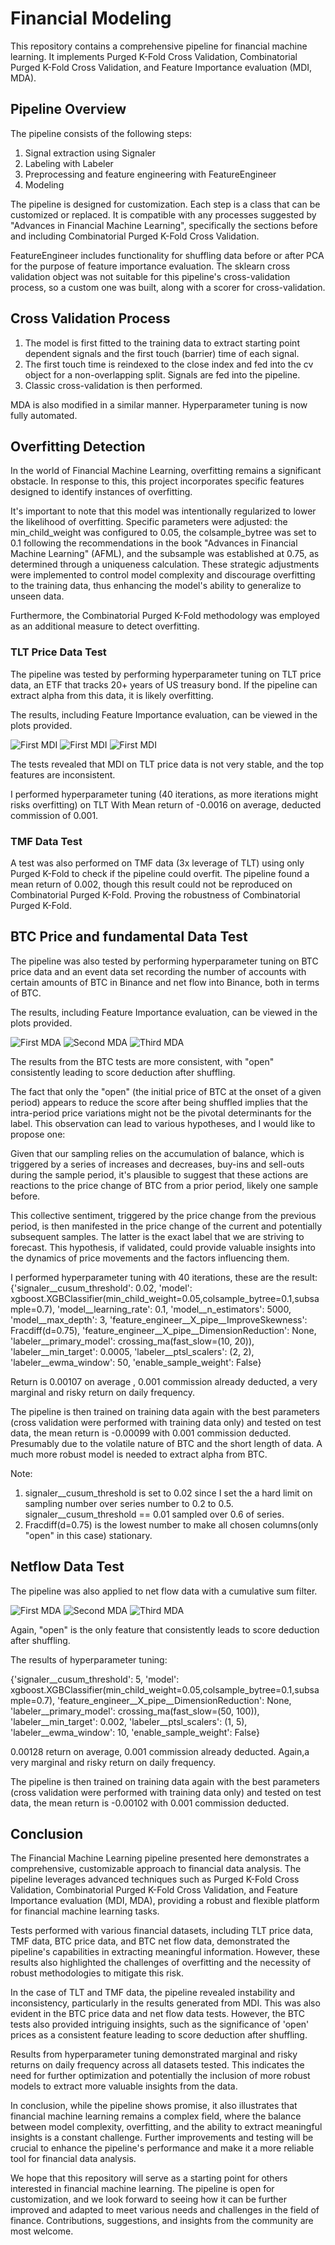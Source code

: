 # Financial Modeling

This repository contains a comprehensive pipeline for financial machine learning. It implements Purged K-Fold Cross Validation, Combinatorial Purged K-Fold Cross Validation, and Feature Importance evaluation (MDI, MDA).

## Pipeline Overview

The pipeline consists of the following steps:

1. Signal extraction using Signaler
1. Labeling with Labeler
1. Preprocessing and feature engineering with FeatureEngineer
1. Modeling

The pipeline is designed for customization. Each step is a class that can be customized or replaced. It is compatible with any processes suggested by "Advances in Financial Machine Learning", specifically the sections before and including Combinatorial Purged K-Fold Cross Validation.

FeatureEngineer includes functionality for shuffling data before or after PCA for the purpose of feature importance evaluation. The sklearn cross validation object was not suitable for this pipeline's cross-validation process, so a custom one was built, along with a scorer for cross-validation.

## Cross Validation Process

1. The model is first fitted to the training data to extract starting point dependent signals and the first touch (barrier) time of each signal.
1. The first touch time is reindexed to the close index and fed into the cv object for a non-overlapping split. Signals are fed into the pipeline.
1. Classic cross-validation is then performed.

MDA is also modified in a similar manner. Hyperparameter tuning is now fully automated.

## Overfitting Detection

In the world of Financial Machine Learning, overfitting remains a significant obstacle. In response to this, this project incorporates specific features designed to identify instances of overfitting.

It's important to note that this model was intentionally regularized to lower the likelihood of overfitting. Specific parameters were adjusted: the min_child_weight was configured to 0.05, the colsample_bytree was set to 0.1 following the recommendations in the book "Advances in Financial Machine Learning" (AFML), and the subsample was established at 0.75, as determined through a uniqueness calculation. These strategic adjustments were implemented to control model complexity and discourage overfitting to the training data, thus enhancing the model's ability to generalize to unseen data.

Furthermore, the Combinatorial Purged K-Fold methodology was employed as an additional measure to detect overfitting.

### TLT Price Data Test

The pipeline was tested by performing hyperparameter tuning on TLT price data, an ETF that tracks 20+ years of US treasury bond. If the pipeline can extract alpha from this data, it is likely overfitting.

The results, including Feature Importance evaluation, can be viewed in the plots provided.

![First MDI](plots/TLT/MDI_1.png)
![First MDI](plots/TLT/MDI_2.png)
![First MDI](plots/TLT/MDI_3.png)

The tests revealed that MDI on TLT price data is not very stable, and the top features are inconsistent.

I performed hyperparameter tuning (40 iterations, as more iterations might risks overfitting) on TLT With Mean return of -0.0016 on average, deducted commission of 0.001.

### TMF Data Test

A test was also performed on TMF data (3x leverage of TLT) using only Purged K-Fold to check if the pipeline could overfit. The pipeline found a mean return of 0.002, though this result could not be reproduced on Combinatorial Purged K-Fold. Proving the robustness of Combinatorial Purged K-Fold.

## BTC Price and fundamental Data Test

The pipeline was also tested by performing hyperparameter tuning on BTC price data and an event data set recording the number of accounts with certain amounts of BTC in Binance and net flow into Binance, both in terms of BTC.

The results, including Feature Importance evaluation, can be viewed in the plots provided.

![First MDA](plots/BTC/balance/MDA_1.png)
![Second MDA](plots/BTC/balance/MDA_2.png)
![Third MDA](plots/BTC/balance/MDA_3.png)

The results from the BTC tests are more consistent, with "open" consistently leading to score deduction after shuffling.

The fact that only the "open" (the initial price of BTC at the onset of a given period) appears to reduce the score after being shuffled implies that the intra-period price variations might not be the pivotal determinants for the label. This observation can lead to various hypotheses, and I would like to propose one:

Given that our sampling relies on the accumulation of balance, which is triggered by a series of increases and decreases, buy-ins and sell-outs during the sample period, it's plausible to suggest that these actions are reactions to the price change of BTC from a prior period, likely one sample before.

This collective sentiment, triggered by the price change from the previous period, is then manifested in the price change of the current and potentially subsequent samples. The latter is the exact label that we are striving to forecast. This hypothesis, if validated, could provide valuable insights into the dynamics of price movements and the factors influencing them.

I performed hyperparameter tuning with 40 iterations, these are the result:
{'signaler__cusum_threshold': 0.02,
'model': xgboost.XGBClassifier(min_child_weight=0.05,colsample_bytree=0.1,subsample=0.7),
'model__learning_rate': 0.1,
'model__n_estimators': 5000, 'model__max_depth': 3, 'feature_engineer__X_pipe__ImproveSkewness': Fracdiff(d=0.75), 'feature_engineer__X_pipe__DimensionReduction': None, 
'labeler__primary_model': crossing_ma(fast_slow=(10, 20)), 'labeler__min_target': 0.0005,
'labeler__ptsl_scalers': (2, 2),
'labeler__ewma_window': 50,
'enable_sample_weight': False}

Return is 0.00107 on average , 0.001 commission already deducted,
a very marginal and risky return on daily frequency.

The pipeline is then trained on training data again with the best parameters (cross validation were performed with training data only) and tested on test data, the mean return is -0.00099 with 0.001 commission deducted.
Presumably due to the volatile nature of BTC and the short length of data.
A much more robust model is needed to extract alpha from BTC.

Note:

1. signaler__cusum_threshold is set to 0.02 since I set the a hard limit on sampling number over series number to 0.2 to 0.5. signaler__cusum_threshold == 0.01 sampled over 0.6 of series.
2. Fracdiff(d=0.75) is the lowest number to make all chosen columns(only "open" in this case) stationary.

## Netflow Data Test

The pipeline was also applied to net flow data with a cumulative sum filter.

![First MDA](plots/BTC/netflow/MDA_1.png)
![Second MDA](plots/BTC/netflow/MDA_2.png)
![Third MDA](plots/BTC/netflow/MDA_3.png)

Again, "open" is the only feature that consistently leads to score deduction after shuffling.

The results of hyperparameter tuning:

{'signaler__cusum_threshold': 5,
'model': xgboost.XGBClassifier(min_child_weight=0.05,colsample_bytree=0.1,subsample=0.7),
'feature_engineer__X_pipe__DimensionReduction': None,
'labeler__primary_model': crossing_ma(fast_slow=(50, 100)), 'labeler__min_target': 0.002,
'labeler__ptsl_scalers': (1, 5),
'labeler__ewma_window': 10,
'enable_sample_weight': False}

0.00128 return on average, 0.001 commission already deducted.
Again,a very marginal and risky return on daily frequency.

The pipeline is then trained on training data again with the best parameters (cross validation were performed with training data only) and tested on test data, the mean return is -0.00102 with 0.001 commission deducted.

## Conclusion

The Financial Machine Learning pipeline presented here demonstrates a comprehensive, customizable approach to financial data analysis. The pipeline leverages advanced techniques such as Purged K-Fold Cross Validation, Combinatorial Purged K-Fold Cross Validation, and Feature Importance evaluation (MDI, MDA), providing a robust and flexible platform for financial machine learning tasks.

Tests performed with various financial datasets, including TLT price data, TMF data, BTC price data, and BTC net flow data, demonstrated the pipeline's capabilities in extracting meaningful information. However, these results also highlighted the challenges of overfitting and the necessity of robust methodologies to mitigate this risk.

In the case of TLT and TMF data, the pipeline revealed instability and inconsistency, particularly in the results generated from MDI. This was also evident in the BTC price data and net flow data tests. However, the BTC tests also provided intriguing insights, such as the significance of 'open' prices as a consistent feature leading to score deduction after shuffling.

Results from hyperparameter tuning demonstrated marginal and risky returns on daily frequency across all datasets tested. This indicates the need for further optimization and potentially the inclusion of more robust models to extract more valuable insights from the data.

In conclusion, while the pipeline shows promise, it also illustrates that financial machine learning remains a complex field, where the balance between model complexity, overfitting, and the ability to extract meaningful insights is a constant challenge. Further improvements and testing will be crucial to enhance the pipeline's performance and make it a more reliable tool for financial data analysis.

We hope that this repository will serve as a starting point for others interested in financial machine learning. The pipeline is open for customization, and we look forward to seeing how it can be further improved and adapted to meet various needs and challenges in the field of finance. Contributions, suggestions, and insights from the community are most welcome.